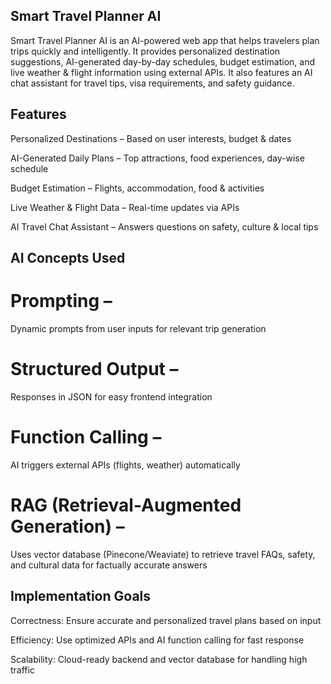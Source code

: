 ## Smart Travel Planner AI ##

Smart Travel Planner AI is an AI-powered web app that helps travelers plan trips quickly and intelligently. It provides personalized destination suggestions, AI-generated day-by-day schedules, budget estimation, and live weather & flight information using external APIs. It also features an AI chat assistant for travel tips, visa requirements, and safety guidance.

## Features

Personalized Destinations – Based on user interests, budget & dates

AI-Generated Daily Plans – Top attractions, food experiences, day-wise schedule

Budget Estimation – Flights, accommodation, food & activities

Live Weather & Flight Data – Real-time updates via APIs

AI Travel Chat Assistant – Answers questions on safety, culture & local tips

## AI Concepts Used

# Prompting – 
Dynamic prompts from user inputs for relevant trip generation

# Structured Output – 
Responses in JSON for easy frontend integration

# Function Calling –
AI triggers external APIs (flights, weather) automatically

# RAG (Retrieval-Augmented Generation) – 
Uses vector database (Pinecone/Weaviate) to retrieve travel FAQs, safety, and cultural data for factually accurate answers

## Implementation Goals

Correctness: Ensure accurate and personalized travel plans based on input

Efficiency: Use optimized APIs and AI function calling for fast response

Scalability: Cloud-ready backend and vector database for handling high traffic
